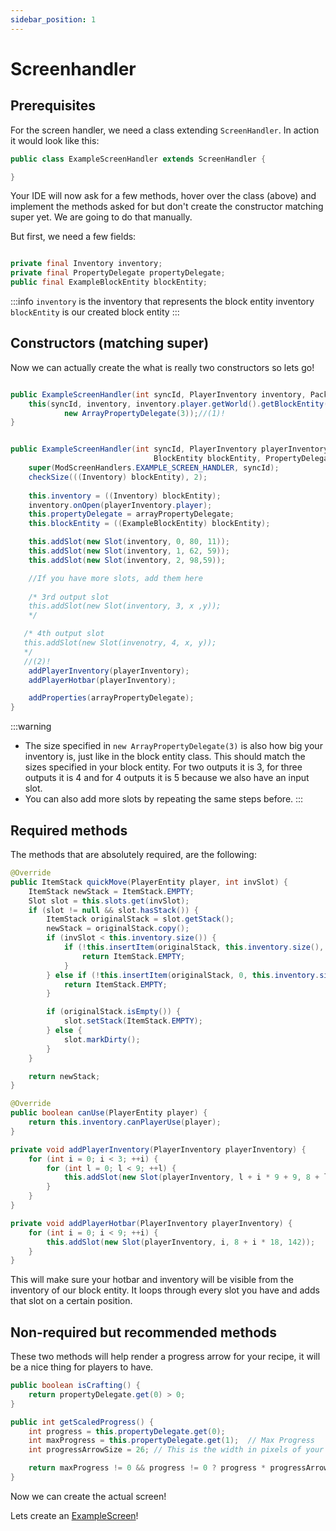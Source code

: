 ```yaml
---
sidebar_position: 1
---
```

# Screenhandler


## Prerequisites
For the screen handler, we need a class extending ```ScreenHandler```. In action it would look like this:

```java title="ExampleScreenHandler empty"
public class ExampleScreenHandler extends ScreenHandler {

}
```

Your IDE will now ask for a few methods, hover over the class (above) and implement the methods asked for but don't create the constructor matching super yet. We are going to do that manually.

But first, we need a few fields:

```java title="Fields"

private final Inventory inventory;
private final PropertyDelegate propertyDelegate;
public final ExampleBlockEntity blockEntity;

```

:::info
```inventory``` is the inventory that represents the block entity inventory
```blockEntity``` is our created block entity
:::

## Constructors (matching super)
Now we can actually create the what is really two constructors so lets go!

```java title="2 Constructors"

public ExampleScreenHandler(int syncId, PlayerInventory inventory, PacketByteBuf buf) {
    this(syncId, inventory, inventory.player.getWorld().getBlockEntity(buf.readBlockPos()),
            new ArrayPropertyDelegate(3));//(1)!
}


public ExampleScreenHandler(int syncId, PlayerInventory playerInventory,
                                BlockEntity blockEntity, PropertyDelegate arrayPropertyDelegate) {
    super(ModScreenHandlers.EXAMPLE_SCREEN_HANDLER, syncId);
    checkSize(((Inventory) blockEntity), 2);
    
    this.inventory = ((Inventory) blockEntity);
    inventory.onOpen(playerInventory.player);
    this.propertyDelegate = arrayPropertyDelegate;
    this.blockEntity = ((ExampleBlockEntity) blockEntity);

    this.addSlot(new Slot(inventory, 0, 80, 11));
    this.addSlot(new Slot(inventory, 1, 62, 59));
    this.addSlot(new Slot(inventory, 2, 98,59));

    //If you have more slots, add them here
    
    /* 3rd output slot
    this.addSlot(new Slot(inventory, 3, x ,y));
    */

   /* 4th output slot
   this.addSlot(new Slot(invenotry, 4, x, y));
   */
   //(2)!
    addPlayerInventory(playerInventory);
    addPlayerHotbar(playerInventory);

    addProperties(arrayPropertyDelegate);
}
```

:::warning
- The size specified in ```new ArrayPropertyDelegate(3)``` is also how big your inventory is, just like in the block entity class. This should match the sizes specified in your block entity. For two outputs it is 3, for three outputs it is 4 and for 4 outputs it is 5 because we also have an input slot.
- You can also add more slots by repeating the same steps before.
:::

## Required methods
The methods that are absolutely required, are the following:

```java title="Required methods"
@Override
public ItemStack quickMove(PlayerEntity player, int invSlot) {
    ItemStack newStack = ItemStack.EMPTY;
    Slot slot = this.slots.get(invSlot);
    if (slot != null && slot.hasStack()) {
        ItemStack originalStack = slot.getStack();
        newStack = originalStack.copy();
        if (invSlot < this.inventory.size()) {
            if (!this.insertItem(originalStack, this.inventory.size(), this.slots.size(), true)) {
                return ItemStack.EMPTY;
            }
        } else if (!this.insertItem(originalStack, 0, this.inventory.size(), false)) {
            return ItemStack.EMPTY;
        }

        if (originalStack.isEmpty()) {
            slot.setStack(ItemStack.EMPTY);
        } else {
            slot.markDirty();
        }
    }

    return newStack;
}

@Override
public boolean canUse(PlayerEntity player) {
    return this.inventory.canPlayerUse(player);
}

private void addPlayerInventory(PlayerInventory playerInventory) {
    for (int i = 0; i < 3; ++i) {
        for (int l = 0; l < 9; ++l) {
            this.addSlot(new Slot(playerInventory, l + i * 9 + 9, 8 + l * 18, 84 + i * 18));
        }
    }
}

private void addPlayerHotbar(PlayerInventory playerInventory) {
    for (int i = 0; i < 9; ++i) {
        this.addSlot(new Slot(playerInventory, i, 8 + i * 18, 142));
    }
}
```
This will make sure your hotbar and inventory will be visible from the inventory of our block entity. It loops through every slot you have and adds that slot on a certain position.


## Non-required but recommended methods

These two methods will help render a progress arrow for your recipe, it will be a nice thing for players to have.

```java title="Progress arrow methods"
public boolean isCrafting() {
    return propertyDelegate.get(0) > 0;
}

public int getScaledProgress() {
    int progress = this.propertyDelegate.get(0);
    int maxProgress = this.propertyDelegate.get(1);  // Max Progress
    int progressArrowSize = 26; // This is the width in pixels of your arrow

    return maxProgress != 0 && progress != 0 ? progress * progressArrowSize / maxProgress : 0;
}
```

Now we can create the actual screen!


Lets create an [ExampleScreen](../screen/examplescreen.md)!
